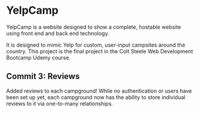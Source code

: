 # YelpCamp

YelpCamp is a website designed to show a complete, hostable website using front end and back end technology. 

It is designed to mimic Yelp for custom, user-input campsites around the country. This project is the final project in the Colt Steele Web Development Bootcamp Udemy course. 

## Commit 3: Reviews

Added reviews to each campground! While no authentication or users have been set up yet, each campground now has the ability to store individual reviews to it via one-to-many relationships.
